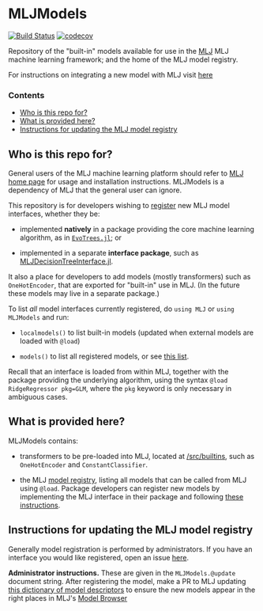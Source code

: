 # MLJModels

[![Build Status](https://github.com/JuliaAI/MLJModels.jl/workflows/CI/badge.svg)](https://github.com/JuliaAI/MLJModels.jl/actions)
[![codecov](https://codecov.io/gh/JuliaAI/MLJModels.jl/graph/badge.svg?token=KgarnnCc0K)](https://codecov.io/gh/JuliaAI/MLJModels.jl)

Repository of the "built-in" models available for use in the
[MLJ](https://github.com/JuliaAI/MLJ.jl) MLJ machine
learning framework; and the home of the MLJ model registry.

For instructions on integrating a new model with MLJ visit
[here](https://JuliaAI.github.io/MLJ.jl/dev/adding_models_for_general_use/)


### Contents

 - [Who is this repo for?](#who-is-this-repo-for)
 - [What is provided here?](#what-is-provided-here)
 - [Instructions for updating the MLJ model registry](#instructions-for-updating-the-mlj-model-registry)

## Who is this repo for?

General users of the MLJ machine learning platform should refer to
[MLJ home page](https://JuliaAI.github.io/MLJ.jl/dev/)
for usage and installation instructions. MLJModels is a dependency of
MLJ that the general user can ignore.

This repository is for developers wishing to
[register](#instructions-for-updating-the-mlj-model-registry) new MLJ
model interfaces, whether they be:

- implemented **natively** in a
  package providing the core machine learning algorithm, as in
  [`EvoTrees.jl`](https://github.com/Evovest/EvoTrees.jl/blob/master/src/MLJ.jl); or
  
- implemented in a separate **interface package**, such as
  [MLJDecisionTreeInterface.jl](https://github.com/JuliaAI/MLJDecisionTreeInterface.jl).

It also a place for developers to add models (mostly transformers)
such as `OneHotEncoder`, that are exported for "built-in" use in
MLJ. (In the future these models may live in a separate package.)

To list *all* model interfaces currently registered, do `using MLJ` or
`using MLJModels` and run:

- `localmodels()` to list built-in models (updated when external models are loaded with `@load`)

- `models()` to list all registered models, or see [this list](/src/registry/Models.toml).

Recall that an interface is loaded from within MLJ, together with the
package providing the underlying algorithm, using the syntax `@load
RidgeRegressor pkg=GLM`, where the `pkg` keyword is only necessary in
ambiguous cases.


## What is provided here?

MLJModels contains:

- transformers to be pre-loaded into MLJ, located at
  [/src/builtins](/src/builtins), such as `OneHotEncoder`
  and `ConstantClassifier`. 

- the MLJ [model registry](src/registry/Metadata.toml), listing all
  models that can be called from MLJ using `@load`. Package developers
  can register new models by implementing the MLJ interface in their
  package and following [these
  instructions](https://JuliaAI.github.io/MLJ.jl/dev/adding_models_for_general_use/).
  

## Instructions for updating the MLJ model registry

Generally model registration is performed by administrators. If you
have an interface you would like registered, open an issue
[here](https://github.com/JuliaAI/MLJ.jl/issues). 

**Administrator instructions.** These are given in the
`MLJModels.@update` document string. After registering the model, make a PR to MLJ 
updating [this dictionary of model descriptors](https://github.com/JuliaAI/MLJ.jl/blob/dev/docs/ModelDescriptors.toml) 
to ensure the new models appear in the right places in MLJ's [Model Browser](https://JuliaAI.github.io/MLJ.jl/dev/model_browser/#Model-Browser)
